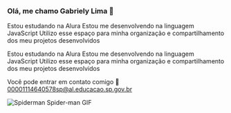 ### Olá, me chamo **Gabriely Lima** 💙

Estou estudando na Alura
Estou me desenvolvendo na linguagem JavaScript
Utilizo esse espaço para minha organização e compartilhamento dos meu projetos desenvolvidos

Estou estudando na Alura
Estou me desenvolvendo na linguagem JavaScript
Utilizo esse espaço para minha organização e compartilhamento dos meu projetos desenvolvidos

Você pode entrar em contato comigo 🐶
00001114640578sp@al.educacao.sp.gov.br

![Spiderman Spider-man GIF](https://media1.tenor.com/m/wYSxZOhkjtsAAAAC/spiderman-spider-man.gif)

